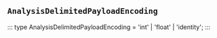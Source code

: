 ## `AnalysisDelimitedPayloadEncoding`
:::
type AnalysisDelimitedPayloadEncoding = 'int' | 'float' | 'identity';
:::
